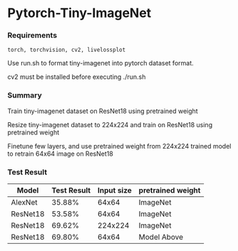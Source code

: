 # Pytorch-Tiny-ImageNet

### Requirements

```
torch, torchvision, cv2, livelossplot
```

Use run.sh to format tiny-imagenet into pytorch dataset format.

cv2 must be installed before executing ./run.sh



### Summary

Train tiny-imagenet dataset on ResNet18 using pretrained weight

Resize tiny-imagenet dataset to 224x224 and train  on ResNet18 using pretrained weight

Finetune few layers, and use pretrained weight from 224x224 trained model to retrain 64x64 image on ResNet18



### Test Result

| Model    | Test Result | Input size | pretrained weight |
| -------- | ----------- | ---------- | ----------------- |
| AlexNet  | 35.88%      | 64x64      | ImageNet          |
| ResNet18 | 53.58%      | 64x64      | ImageNet          |
| ResNet18 | 69.62%      | 224x224    | ImageNet          |
| ResNet18 | 69.80%      | 64x64      | Model Above       |

